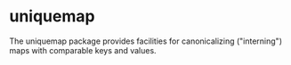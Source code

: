 # uniquemap
The uniquemap package provides facilities for canonicalizing ("interning") maps with comparable keys and values.
